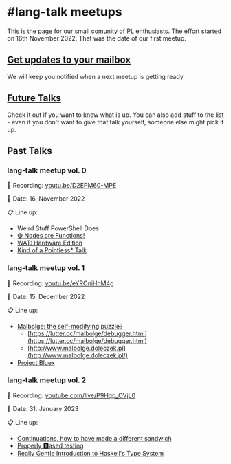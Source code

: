 # #lang-talk meetups

This is the page for our small comunity of PL enthusiasts.
The effort started on 16th November 2022. That was the date of our first meetup.

## [Get updates to your mailbox](https://forms.gle/7aS8Qcf2bQPBXJFRA)
We will keep you notified when a next meetup is getting ready.


## [Future Talks](./proposals.md)

Check it out if you want to know what is up.
You can also add stuff to the list - even if you don't want to give that talk yourself, someone else might pick it up.


## Past Talks

### lang-talk meetup vol. 0

🎥 Recording: [youtu.be/D2EPM60-MPE](https://youtu.be/D2EPM60-MPE)

📅 Date: 16. November 2022

📋 Line up:

- Weird Stuff PowerShell Does
- [Φ Nodes are Functions!](./resources/0/phi.pdf)
- [WAT: Hardware Edition](./resources/0/wat.pdf)
- [Kind of a Pointless* Talk](./resources/0/kind-of-pointless.pdf)


### lang-talk meetup vol. 1

🎥 Recording: [youtu.be/eYROniHhM4g](https://youtu.be/eYROniHhM4g)

📅 Date: 15. December 2022

📋 Line up:

- [Malbolge: the self-modifying puzzle?](./resources/1/malbolge.pdf)
  - [https://lutter.cc/malbolge/debugger.html](https://lutter.cc/malbolge/debugger.html)
  - [http://www.malbolge.doleczek.pl](http://www.malbolge.doleczek.pl/)
- [Project Bluex](./resources/1/project-bluex.pdf)


### lang-talk meetup vol. 2

🎥 Recording: [youtube.com/live/P9Hqp_OVjL0](https://youtube.com/live/P9Hqp_OVjL0)

📅 Date: 31. January 2023

📋 Line up:

- [Continuations, how to have made a different sandwich](./resources/2/continuations.pdf)
- [Properly 🅱️ased testing](./resources/2/testing.pdf)
- [Really Gentle Introduction to Haskell's Type System](./resources/2/qualified.pdf)
